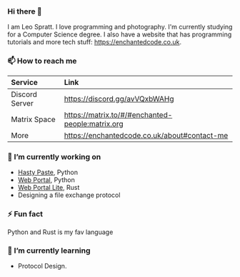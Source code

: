 ### Hi there 👋
I am Leo Spratt. I love programming and photography. I'm currently studying for a Computer Science degree. I also have a website that has programming tutorials and more tech stuff: <https://enchantedcode.co.uk>.

### 📫 How to reach me
| Service | Link |
|:--------|:-----|
| Discord Server | <https://discord.gg/avVQxbWAHg> |
| Matrix Space | <https://matrix.to/#/#enchanted-people:matrix.org> |
| More | <https://enchantedcode.co.uk/about#contact-me> |

### 🔭 I’m currently working on
- [Hasty Paste](https://github.com/enchant97/hasty-paste), Python
- [Web Portal](https://github.com/enchant97/web-portal), Python
- [Web Portal Lite](https://github.com/enchant97/web-portal-lite), Rust
- Designing a file exchange protocol

### ⚡ Fun fact
Python and Rust is my fav language

### 🌱 I’m currently learning
- Protocol Design.
